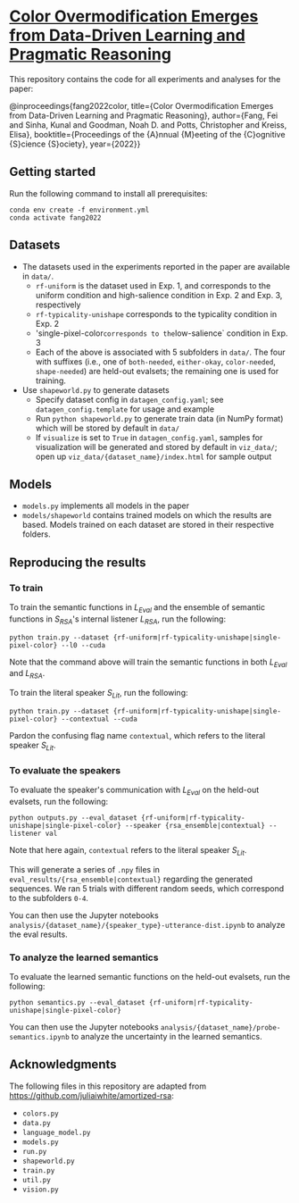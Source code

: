 # [Color Overmodification Emerges from Data-Driven Learning and Pragmatic Reasoning](https://escholarship.org/uc/item/9kn7n6qb)

This repository contains the code for all experiments and analyses for the paper:

@inproceedings{fang2022color, title={Color Overmodification Emerges from Data-Driven Learning and Pragmatic Reasoning}, author={Fang, Fei and Sinha, Kunal and Goodman, Noah D. and Potts, Christopher and Kreiss, Elisa}, booktitle={Proceedings of the {A}nnual {M}eeting of the {C}ognitive {S}cience {S}ociety}, year={2022}}

## Getting started

Run the following command to install all prerequisites:

```
conda env create -f environment.yml
conda activate fang2022
```

## Datasets

- The datasets used in the experiments reported in the paper are available in `data/`. 
  - `rf-uniform` is the dataset used in Exp. 1, and corresponds to the uniform condition and high-salience condition in Exp. 2 and Exp. 3, respectively
  - `rf-typicality-unishape` corresponds to the typicality condition in Exp. 2
  - 'single-pixel-color` corresponds to the `low-salience` condition in Exp. 3
  - Each of the above is associated with 5 subfolders in `data/`. The four with suffixes (i.e., one of `both-needed`, `either-okay`, `color-needed`, `shape-needed`) are held-out evalsets; the remaining one is used for training.
- Use `shapeworld.py` to generate datasets 
  - Specify dataset config in `datagen_config.yaml`; see `datagen_config.template` for usage and example
  - Run `python shapeworld.py` to generate train data (in NumPy format) which will be stored by default in `data/`
  - If `visualize` is set to `True` in `datagen_config.yaml`, samples for visualization will be generated and stored by default in `viz_data/`; open up `viz_data/{dataset_name}/index.html` for sample output

## Models

- `models.py` implements all models in the paper
- `models/shapeworld` contains trained models on which the results are based. Models trained on each dataset are stored in their respective folders.

## Reproducing the results

### To train
To train the semantic functions in $L_{Eval}$ and the ensemble of semantic functions in $S_{RSA}$'s internal listener $L_{RSA}$, run the following:
```
python train.py --dataset {rf-uniform|rf-typicality-unishape|single-pixel-color} --l0 --cuda
```
Note that the command above will train the semantic functions in both $L_{Eval}$ and $L_{RSA}$.

To train the literal speaker $S_{Lit}$, run the following:
```
python train.py --dataset {rf-uniform|rf-typicality-unishape|single-pixel-color} --contextual --cuda 
```
Pardon the confusing flag name `contextual`, which refers to the literal speaker $S_{Lit}$.

### To evaluate the speakers

To evaluate the speaker's communication with $L_{Eval}$ on the held-out evalsets, run the following:
```
python outputs.py --eval_dataset {rf-uniform|rf-typicality-unishape|single-pixel-color} --speaker {rsa_ensemble|contextual} --listener val
```
Note that here again, `contextual` refers to the literal speaker $S_{Lit}$.

This will generate a series of `.npy` files in `eval_results/{rsa_ensemble|contextual}` regarding the generated sequences. We ran 5 trials with different random seeds, which correspond to the subfolders `0-4`.

You can then use the Jupyter notebooks `analysis/{dataset_name}/{speaker_type}-utterance-dist.ipynb` to analyze the eval results.

### To analyze the learned semantics

To evaluate the learned semantic functions on the held-out evalsets, run the following:
```
python semantics.py --eval_dataset {rf-uniform|rf-typicality-unishape|single-pixel-color}
```

You can then use the Jupyter notebooks `analysis/{dataset_name}/probe-semantics.ipynb` to analyze the uncertainty in the learned semantics.

## Acknowledgments

The following files in this repository are adapted from https://github.com/juliaiwhite/amortized-rsa:
- `colors.py`
- `data.py`
- `language_model.py`
- `models.py`
- `run.py`
- `shapeworld.py`
- `train.py`
- `util.py`
- `vision.py`